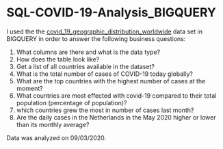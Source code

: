 # SQL-COVID-19-Analysis_BIGQUERY
I used the the [covid_19_geographic_distribution_worldwide](https://console.cloud.google.com/bigquery?_ga=2.201098862.1540021824.1599697008-1826038417.1594837092&_gac=1.117501691.1599183152.CjwKCAjwqML6BRAHEiwAdquMncg8ABo_GxTHjbFI7534ujSTEoJrBYKtKHeEch9Qoophzh7g892iIhoCD-wQAvD_BwE&project=crested-archive-225711&folder=&organizationId=&p=bigquery-public-data&d=covid19_ecdc&t=covid_19_geographic_distribution_worldwide&page=table) data set in BIGQUERY in order to answer the following business questions: 
1. What columns are there and what is the data type? 
1. How does the table look like? 
1. Get a list of all countries available in the dataset?
1. What is the total number of cases of COVID-19 today globally?  
1. What are the top countries with the highest number of cases at the moment? 
1. What countries are most effected with covid-19 compared to their total population (percentage of population)?
1. which countries grew the most in number of cases last month? 
1. Are the daily cases in the Netherlands in the May 2020 higher or lower than its monthly average? 

Data was analyzed on 09/03/2020.


